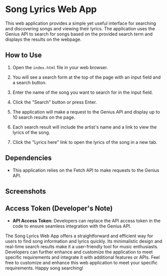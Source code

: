# Song Lyrics Web App

This web application provides a simple yet useful interface for searching and discovering songs and viewing their lyrics. The application uses the Genius API to search for songs based on the provided search term and displays the results on the webpage. 

## How to Use

1. Open the `index.html` file in your web browser.

2. You will see a search form at the top of the page with an input field and a search button.

3. Enter the name of the song you want to search for in the input field.

4. Click the "Search" button or press Enter.

5. The application will make a request to the Genius API and display up to 10 search results on the page.

6. Each search result will include the artist's name and a link to view the lyrics of the song.

7. Click the "Lyrics here" link to open the lyrics of the song in a new tab.

## Dependencies

- This application relies on the Fetch API to make requests to the Genius API.

## Screenshots



## Access Token (Developer's Note)
- **API Access Token**: Developers can replace the API access token in the code to ensure seamless integration with the Genius API.

The Song Lyrics Web App offers a straightforward and efficient way for users to find song information and lyrics quickly. Its minimalistic design and real-time search results make it a user-friendly tool for music enthusiasts. Developers can further enhance and customize the application to meet specific requirements and integrate it with additional features or APIs.
Feel free to customize and enhance this web application to meet your specific requirements. Happy song searching!
